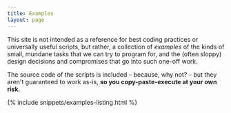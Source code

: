```yaml
---
title: Examples
layout: page
---
```


This site is not intended as a reference for best coding practices or universally useful scripts, but rather, a collection of _examples_ of the kinds of small, mundane tasks that we can try to program for, and the (often sloppy) design decisions and compromises that go into such one-off work.

The source code of the scripts is included &ndash; because, why not? &ndash; but they aren't guaranteed to work as-is, __so you copy-paste-execute at your own risk__.

<!-- probably should make this blurb appear at the bottom of every example/recipe page -->


<div class="container">
  {% include snippets/examples-listing.html %}
</div>
